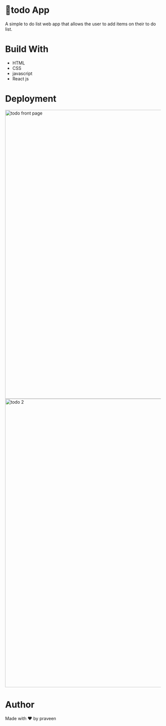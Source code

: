 # 📝todo App
A simple to do list web app that allows the user to add items on their to do list.

# Build With
* HTML
* CSS
* javascript
* React js

# Deployment
<img width="932" alt="todo front page" src="https://user-images.githubusercontent.com/105813653/169257141-ffaa2fdc-458e-4cf8-a9b9-16fa7a42c4b1.png">
<img width="931" alt="todo 2" src="https://user-images.githubusercontent.com/105813653/169257214-fe856e1d-4443-4c24-95df-802170870586.png">

# Author
 Made with ❤️ by praveen




